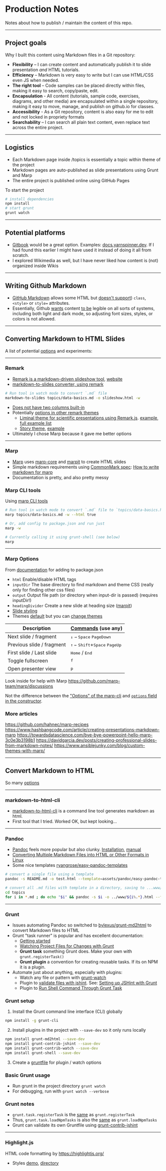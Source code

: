 

# Production Notes

Notes about how to publish / maintain the content of this repo.

---

## Project goals

Why I built this content using Markdown files in a Git repository:

- **Flexibility** – I can create content and automatically publish it to slide presentation *and* HTML tutorials.
- **Efficiency** – Markdown is very easy to write but I can use HTML/CSS even JS when needed.
- **The right tool** – Code samples can be placed directly within files, making it easy to search, copy/paste, edit.
- **Encapsulation** - All content (tutorials, sample code, exercises, diagrams, and other media) are encapsulated within a single repository, making it easy to move, manage, and publish on github.io for classes.
- **Accessibility** - As a Git repository, content is also easy for me to edit and not locked in propriety formats
- **Searchability** – I can search all plain text content, even replace text across the entire project.


---

## Logistics

- Each Markdown page inside /topics is essentially a topic within theme of the project
- Markdown pages are auto-published as slide presentations using Grunt and Marp
- The entire project is published online using GitHub Pages

To start the project

```bash
# install dependencies
npm install
# start grunt
grunt watch
```




---

## Potential platforms

- [Gitbook](https://www.gitbook.com/) would be a great option. Examples: [docs.yarnspinner.dev](https://docs.yarnspinner.dev/). If I had found this earlier I might have used it instead of doing it all from scratch.
- I explored Wikimedia as well, but I have never liked how content is (not) organized inside Wikis




---

## Writing Github Markdown

- [GitHub Markdown](https://guides.github.com/features/mastering-markdown/) allows some HTML but [doesn't support](https://github.com/gjtorikian/html-pipeline/blob/main/lib/html/pipeline/sanitization_filter.rb#L44-L106)) `class`, `<style>` or `style=` attributes.
- Essentially, Github [wants](https://gist.github.com/seanh/13a93686bf4c2cb16e658b3cf96807f2) content [to be](https://gist.github.com/coolaj86/89821fe046623d5503ce5c4133e70506) legible on all sorts of systems, including both light and dark mode, so adjusting font sizes, styles, or colors is not allowed.



---

## Converting Markdown to HTML Slides

A list of potential [options](https://gist.github.com/johnloy/27dd124ad40e210e91c70dd1c24ac8c8) and experiments:



---

### Remark

- [Remark is a markdown-driven slideshow tool](https://github.com/gnab/remark), [website](https://remarkjs.com/)
- [markdown-to-slides converter, using remark](https://github.com/partageit/markdown-to-slides)

```bash
# Run tool in watch mode to convert `.md` file
markdown-to-slides topics/data-basics.md -o slideshow.html -w
```

- [Does not have two columns built-in](https://github.com/gnab/remark/wiki/Markdown#content-classes)
- Potentially [options in other remark themes](https://github.com/gnab/remark/wiki/HTML-CSS-JS-samples)
    - [Liminal theme for scientific presentations using Remark.js](https://github.com/jonathanlilly/liminal). [example](http://www.jmlilly.net/talks/liminal/index.html), [full example list](http://jmlilly.net/course.html)
    - [Story theme](https://github.com/xaprb/story/), [example](https://story.xaprb.com/slides/adirondack/#1)
- Ultimately I chose Marp because it gave me better options



---

### Marp

- [Marp](https://marp.app/) uses [marp-core](https://github.com/marp-team/marp-core) and [marpit](https://github.com/marp-team/marpit) to create HTML slides
- Simple markdown requirements using [CommonMark spec](https://spec.commonmark.org/): [How to write markdown for marp](https://marpit.marp.app/markdown)
- Documentation is pretty, and also pretty messy

### Marp CLI tools

Using [marp CLI tools](https://github.com/marp-team/marp-cli)

```bash
# Run tool in watch mode to convert `.md` file to `topics/data-basics.html`
marp topics/data-basics.md -w --html true

# Or, add config to package.json and run just
marp -w

# Currently calling it using grunt-shell (see below)
marp
```


---

### Marp Options

From [documentation](https://github.com/marp-team/marp-cli#options) for adding to package.json

- `html` Enable/disable HTML tags
- `inputDir` The base directory to find markdown and theme CSS (really only for finding other css files)
- `output` Output file path (or directory when input-dir is passed) (requires inputDir!)
- `headingDivider` Create a new slide at heading size ([marpit](https://marpit-api.marp.app/marpit))
- [Slide styling](https://marpit.marp.app/directives?id=styling-slide)
- Themes [default](https://github.com/bespokejs/bespoke) but you can [change themes](https://github.com/marp-team/marp-core/tree/main/themes#gaia)

Description | [Commands]((https://github.com/marp-team/marp-cli/blob/d539831620cdcf3ba1ea04479b2ec643abc0d758/src/templates/bespoke/navigation.ts#L17-L41)) (use any)
--- | ---
Next slide / fragment | <kbd>↓</kbd> <kbd>→</kbd> <kbd>Space</kbd> <kbd>PageDown</kbd>
Previous slide / fragment | <kbd>↑</kbd> <kbd>←</kbd> <kbd>Shift</kbd>+<kbd>Space</kbd> <kbd>PageUp</kbd>
First slide / Last slide | <kbd>Home</kbd> / <kbd>End</kbd>
Toggle fullscreen | <kbd>f</kbd>
Open presenter view | <kbd>p</kbd>


Look inside for help with Marp
https://github.com/marp-team/marp/discussions

Not the difference between the ["Options" of the marp-cli](https://github.com/marp-team/marp-cli#options) and [`options` field in the constructor](https://github.com/marp-team/marp-core#constructor-options). 







### More articles

https://github.com/hahnec/marp-recipes
https://www.hashbangcode.com/article/creating-presentations-markdown-marp
https://towardsdatascience.com/bye-bye-powerpoint-hello-marp-3c0e3b3198b1
https://davidgarcia.dev/posts/creating-professional-slides-from-markdown-notes/
https://www.ansiblejunky.com/blog/custom-themes-with-marp/



---

## Convert Markdown to HTML

So many [options](https://stackoverflow.com/questions/7694887/is-there-a-command-line-utility-for-rendering-github-flavored-markdown)



---

### markdown-to-html-cli

- [markdown-to-html-cli](https://www.npmjs.com/package/markdown-to-html-cli) is a command line tool generates markdown as html.
- First tool that I tried. Worked OK, but kept looking...



---

### Pandoc

- [Pandoc](https://pandoc.org) feels more popular but also clunky. [Installation](https://pandoc.org/installing.html), [manual](https://pandoc.org/MANUAL.html)
- [Converting Multiple Markdown Files into HTML or Other Formats in Linux](https://websetnet.net/converting-multiple-markdown-files-into-html-or-other-formats-in-linux/)
- Some nice templates [ryangrose/easy-pandoc-templates](https://github.com/ryangrose/easy-pandoc-templates)

```bash
# convert a single file using a template
pandoc -s README.md -o test.html --template=assets/pandoc/easy-pandoc-templates/html/bootstrap_menu.html
```

```bash
# convert all .md files with template in a directory, saving to ...www/
cd topics
for i in *.md ; do echo "$i" && pandoc -s $i -o ../www/${i%.*}.html --template=../assets/pandoc/easy-pandoc-templates/html/bootstrap_menu.html ; done
```



---

### Grunt

- Issues automating Pandoc so switched to [bylexus/grunt-md2html](https://github.com/bylexus/grunt-md2html) to convert Markdown files to HTML
- Grunt "task runner" is popular and has excellent documentation:
	- [Getting started](https://gruntjs.com/getting-started)
    - [Watching Project Files for Changes with Grunt](https://mijingo.com/blog/watching-your-grunt-files-for-changes)
    - **Grunt task** something Grunt does. Make your own with `grunt.registerTask()`
    - **Grunt plugin** a convention for creating reusable tasks. If its on NPM it is a plugin.
- Automate just about anything, especially with plugins:
    - Watch any file or pattern with [grunt-watch](https://github.com/gruntjs/grunt-contrib-watch)
    - Plugin to [validate files with jshint](https://www.npmjs.com/package/grunt-contrib-jshint). See: [Setting up JSHint with Grunt](https://www.codereadability.com/jshint-with-grunt/)
    - Plugin to [Run Shell Command Through Grunt Task](https://www.c-sharpcorner.com/blogs/run-shell-command-through-grunt-task-grunt-shell)


### Grunt setup

1. Install the Grunt command line interface (CLI) globally
```bash
npm install -g grunt-cli
```

2. Install plugins in the project with `--save-dev` so it only runs locally
```bash
npm install grunt-md2html --save-dev
npm install grunt-contrib-jshint --save-dev
npm install grunt-contrib-watch --save-dev
npm install grunt-shell --save-dev
```

3. Create a [gruntfile](https://gruntjs.com/sample-gruntfile) for plugin / watch options





### Basic Grunt usage

- Run grunt in the project directory `grunt watch`
- For debugging, run with `grunt watch --verbose`


### Grunt notes

- `grunt.task.registerTask` is the [same](https://gruntjs.com/api/grunt.task#grunt.task.registertask) as `grunt.registerTask`
- Thus, `grunt.task.loadNpmTasks` is also the [same](https://gruntjs.com/api/grunt.task#grunt.task.loadnpmtasks) as `grunt.loadNpmTasks`
- Grunt can validate its own Gruntfile using [grunt-contrib-jshint](https://github.com/gruntjs/grunt-contrib-jshint)







---

### Highlight.js

HTML code formatting by https://highlightjs.org/

- Styles [demo](https://highlightjs.org/static/demo/), [directory](https://github.com/highlightjs/highlight.js/tree/main/src/styles)
